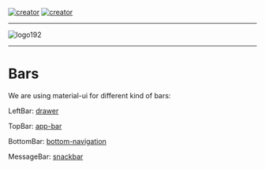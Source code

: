 [![creator](https://img.shields.io/badge/CREATOR-Yeon-blue.svg?logo=github&logoColor=white)](https://github.com/YeonV) [![creator](https://img.shields.io/badge/A.K.A-Blade-darkred.svg?logo=github&logoColor=white)](https://github.com/YeonV)

---

![logo192](https://user-images.githubusercontent.com/28861537/119760144-c5126680-bea9-11eb-991a-c08eedbc5929.png)


---

# Bars

We are using material-ui for different kind of bars:

LeftBar: [drawer](https://material-ui.com/components/drawers/)

TopBar: [app-bar](https://material-ui.com/components/app-bar/)

BottomBar: [bottom-navigation](https://material-ui.com/components/bottom-navigation/)

MessageBar: [snackbar](https://material-ui.com/components/snackbars/)
